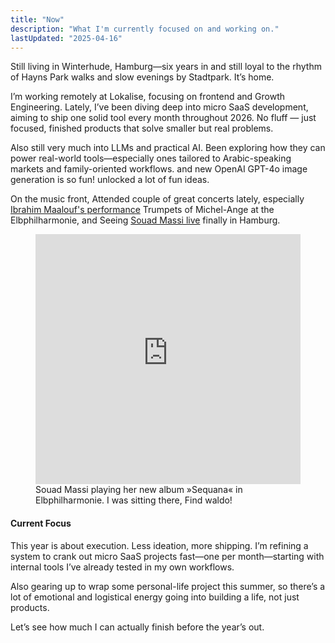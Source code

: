 ```yaml
---
title: "Now"
description: "What I'm currently focused on and working on."
lastUpdated: "2025-04-16"
---
```


Still living in Winterhude, Hamburg—six years in and still loyal to the rhythm of Hayns Park walks and slow evenings by Stadtpark. It’s home.

I’m working remotely at Lokalise, focusing on frontend and Growth Engineering. Lately, I’ve been diving deep into micro SaaS development, aiming to ship one solid tool every month throughout 2026. No fluff — just focused, finished products that solve smaller but real problems. 

Also still very much into LLMs and practical AI. Been exploring how they can power real-world tools—especially ones tailored to Arabic-speaking markets and family-oriented workflows. and new OpenAI GPT-4o image generation is so fun! unlocked a lot of fun ideas.

On the music front, Attended couple of great concerts lately, especially [Ibrahim Maalouf's performance](https://www.youtube.com/watch?v=DYdaRq2MS8I) Trumpets of Michel-Ange at the Elbphilharmonie, and Seeing [Souad Massi live](https://www.youtube.com/watch?v=sYkmm-tiyyc&t=4267s) finally in Hamburg.

<figure>
    <iframe width="100%" height="400" src="https://www.youtube.com/embed/sYkmm-tiyyc" title="Souad Massi: »Sequana« | Elbphilharmonie LIVE" frameborder="0" allow="accelerometer; autoplay; clipboard-write; encrypted-media; gyroscope; picture-in-picture; web-share" referrerpolicy="strict-origin-when-cross-origin" allowfullscreen></iframe>
    <figcaption>
        Souad Massi playing her new album »Sequana« in Elbphilharmonie. I was sitting there, Find waldo!
    </figcaption>
</figure>


#### Current Focus

This year is about execution. Less ideation, more shipping. I’m refining a system to crank out micro SaaS projects fast—one per month—starting with internal tools I’ve already tested in my own workflows.

Also gearing up to wrap some personal-life project this summer, so there’s a lot of emotional and logistical energy going into building a life, not just products.

Let’s see how much I can actually finish before the year’s out.
